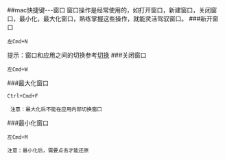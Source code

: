 ##mac快捷键---窗口
窗口操作是经常使用的，如打开窗口，新建窗口，关闭窗口，最小化，最大化窗口，熟练掌握这些操作，就能灵活驾驭窗口。
###新开窗口
```
左Cmd+N
```
提示：窗口和应用之间的切换参考[切换](switch.md)
###关闭窗口
```
左Cmd+W
```
###最大化窗口
```
Ctrl+Cmd+F
```
     注意：最大化后不能在应用内部切换窗口
###最小化窗口
```
左Cmd+M
```
    注意：最小化后，需要点击才能还原
```